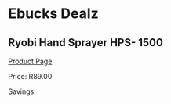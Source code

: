 
# Ebucks Dealz
## Ryobi Hand Sprayer HPS- 1500
[Product Page](https://www.ebucks.com/web/shop/productSelected.do?prodId=1201424928&catId=363410833)

Price: R89.00

Savings: 


	